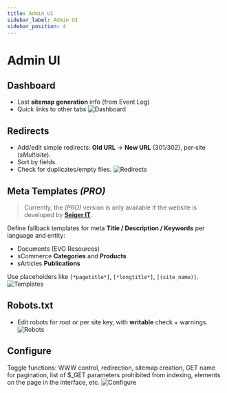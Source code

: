```yaml
---
title: Admin UI
sidebar_label: Admin UI
sidebar_position: 4
---
```


# Admin UI

## Dashboard
- Last **sitemap generation** info (from Event Log)
- Quick links to other tabs
![Dashboard](/img/admin/dashboard.jpg)

## Redirects
- Add/edit simple redirects: **Old URL** → **New URL** (301/302), per‑site (*sMultisite*).
- Sort by fields.
- Check for duplicates/empty files.
![Redirects](/img/admin/redirects.jpg)

## Meta Templates *(PRO)*
> Currently, the *(PRO)* version is only available if the website is developed by **[Seiger IT](https://seigerit.com/)**.

Define fallback templates for meta **Title / Description / Keywords** per language and entity:
- Documents (EVO Resources)
- sCommerce **Categories** and **Products**
- sArticles **Publications**

Use placeholders like `[*pagetitle*]`, `[*longtitle*]`, `[(site_name)]`.
![Templates](/img/admin/templates.png)

## Robots.txt
- Edit robots for root or per site key, with **writable** check + warnings.
![Robots](/img/admin/robots.jpg)

## Configure
Toggle functions: WWW control, redirection, sitemap creation, GET name for pagination, list of $_GET parameters prohibited from indexing, elements on the page in the interface, etc.
![Configure](/img/admin/configure.jpg)
